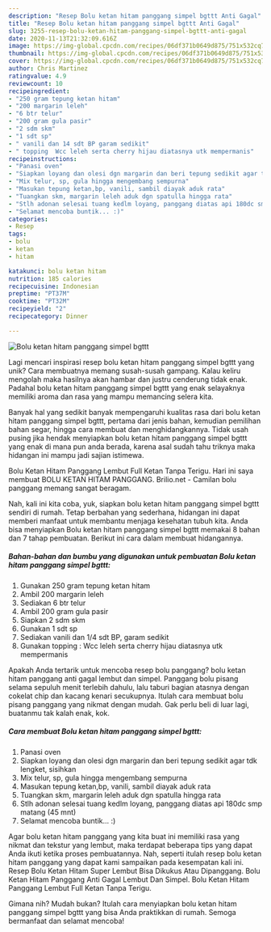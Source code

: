 ```yaml
---
description: "Resep Bolu ketan hitam panggang simpel bgttt Anti Gagal"
title: "Resep Bolu ketan hitam panggang simpel bgttt Anti Gagal"
slug: 3255-resep-bolu-ketan-hitam-panggang-simpel-bgttt-anti-gagal
date: 2020-11-13T21:32:09.616Z
image: https://img-global.cpcdn.com/recipes/06df371b0649d875/751x532cq70/bolu-ketan-hitam-panggang-simpel-bgttt-foto-resep-utama.jpg
thumbnail: https://img-global.cpcdn.com/recipes/06df371b0649d875/751x532cq70/bolu-ketan-hitam-panggang-simpel-bgttt-foto-resep-utama.jpg
cover: https://img-global.cpcdn.com/recipes/06df371b0649d875/751x532cq70/bolu-ketan-hitam-panggang-simpel-bgttt-foto-resep-utama.jpg
author: Chris Martinez
ratingvalue: 4.9
reviewcount: 10
recipeingredient:
- "250 gram tepung ketan hitam"
- "200 margarin leleh"
- "6 btr telur"
- "200 gram gula pasir"
- "2 sdm skm"
- "1 sdt sp"
- " vanili dan 14 sdt BP garam sedikit"
- " topping  Wcc leleh serta cherry hijau diatasnya utk mempermanis"
recipeinstructions:
- "Panasi oven"
- "Siapkan loyang dan olesi dgn margarin dan beri tepung sedikit agar tdk lengket, sisihkan"
- "Mix telur, sp, gula hingga mengembang sempurna"
- "Masukan tepung ketan,bp, vanili, sambil diayak aduk rata"
- "Tuangkan skm, margarin leleh aduk dgn spatulla hingga rata"
- "Stlh adonan selesai tuang kedlm loyang, panggang diatas api 180dc smp matang (45 mnt)"
- "Selamat mencoba buntik... :)"
categories:
- Resep
tags:
- bolu
- ketan
- hitam

katakunci: bolu ketan hitam 
nutrition: 185 calories
recipecuisine: Indonesian
preptime: "PT37M"
cooktime: "PT32M"
recipeyield: "2"
recipecategory: Dinner

---
```



![Bolu ketan hitam panggang simpel bgttt](https://img-global.cpcdn.com/recipes/06df371b0649d875/751x532cq70/bolu-ketan-hitam-panggang-simpel-bgttt-foto-resep-utama.jpg)

Lagi mencari inspirasi resep bolu ketan hitam panggang simpel bgttt yang unik? Cara membuatnya memang susah-susah gampang. Kalau keliru mengolah maka hasilnya akan hambar dan justru cenderung tidak enak. Padahal bolu ketan hitam panggang simpel bgttt yang enak selayaknya memiliki aroma dan rasa yang mampu memancing selera kita.

Banyak hal yang sedikit banyak mempengaruhi kualitas rasa dari bolu ketan hitam panggang simpel bgttt, pertama dari jenis bahan, kemudian pemilihan bahan segar, hingga cara membuat dan menghidangkannya. Tidak usah pusing jika hendak menyiapkan bolu ketan hitam panggang simpel bgttt yang enak di mana pun anda berada, karena asal sudah tahu triknya maka hidangan ini mampu jadi sajian istimewa.

Bolu Ketan Hitam Panggang Lembut Full Ketan Tanpa Terigu. Hari ini saya membuat BOLU KETAN HITAM PANGGANG. Brilio.net - Camilan bolu panggang memang sangat beragam.


Nah, kali ini kita coba, yuk, siapkan bolu ketan hitam panggang simpel bgttt sendiri di rumah. Tetap berbahan yang sederhana, hidangan ini dapat memberi manfaat untuk membantu menjaga kesehatan tubuh kita. Anda bisa menyiapkan Bolu ketan hitam panggang simpel bgttt memakai 8 bahan dan 7 tahap pembuatan. Berikut ini cara dalam membuat hidangannya.

<!--inarticleads1-->

##### Bahan-bahan dan bumbu yang digunakan untuk pembuatan Bolu ketan hitam panggang simpel bgttt:

1. Gunakan 250 gram tepung ketan hitam
1. Ambil 200 margarin leleh
1. Sediakan 6 btr telur
1. Ambil 200 gram gula pasir
1. Siapkan 2 sdm skm
1. Gunakan 1 sdt sp
1. Sediakan  vanili dan 1/4 sdt BP, garam sedikit
1. Gunakan  topping : Wcc leleh serta cherry hijau diatasnya utk mempermanis


Apakah Anda tertarik untuk mencoba resep bolu panggang? bolu ketan hitam panggang anti gagal lembut dan simpel. Panggang bolu pisang selama sepuluh menit terlebih dahulu, lalu taburi bagian atasnya dengan cokelat chip dan kacang kenari secukupnya. Itulah cara membuat bolu pisang panggang yang nikmat dengan mudah. Gak perlu beli di luar lagi, buatanmu tak kalah enak, kok. 

<!--inarticleads2-->

##### Cara membuat Bolu ketan hitam panggang simpel bgttt:

1. Panasi oven
1. Siapkan loyang dan olesi dgn margarin dan beri tepung sedikit agar tdk lengket, sisihkan
1. Mix telur, sp, gula hingga mengembang sempurna
1. Masukan tepung ketan,bp, vanili, sambil diayak aduk rata
1. Tuangkan skm, margarin leleh aduk dgn spatulla hingga rata
1. Stlh adonan selesai tuang kedlm loyang, panggang diatas api 180dc smp matang (45 mnt)
1. Selamat mencoba buntik... :)


Agar bolu ketan hitam panggang yang kita buat ini memiliki rasa yang nikmat dan tekstur yang lembut, maka terdapat beberapa tips yang dapat Anda ikuti ketika proses pembuatannya. Nah, seperti itulah resep bolu ketan hitam panggang yang dapat kami sampaikan pada kesempatan kali ini. Resep Bolu Ketan Hitam Super Lembut Bisa Dikukus Atau Dipanggang. Bolu Ketan Hitam Panggang Anti Gagal Lembut Dan Simpel. Bolu Ketan Hitam Panggang Lembut Full Ketan Tanpa Terigu. 

Gimana nih? Mudah bukan? Itulah cara menyiapkan bolu ketan hitam panggang simpel bgttt yang bisa Anda praktikkan di rumah. Semoga bermanfaat dan selamat mencoba!
